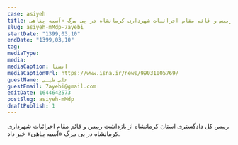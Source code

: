 ```yaml
--- 
case: asiyeh 
title: بازداشت رییس و قائم مقام اجرائیات شهرداری کرمانشاه در پی مرگ «آسیه پناهی» 
slug: asiyeh-mMdp-7ayebi 
startDate: "1399,03,10" 
endDate: "1399,03,10" 
tag:  
mediaType:  
media:  
mediaCaption: ایسنا 
mediaCaptionUrl: https://www.isna.ir/news/99031005769/ 
guestName: علی طیبی 
guestEmail: 7ayebi@gmail.com 
editDate: 1644642573 
postSlug: asiyeh-mMdp 
draftPublish: 1 
---
```

رییس کل دادگستری استان کرمانشاه از بازداشت رییس و قائم مقام اجرائیات شهرداری کرمانشاه در پی مرگ «آسیه پناهی» خبر داد.